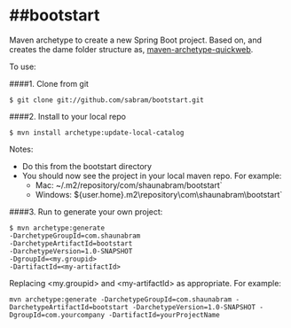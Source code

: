 ##bootstart
========================
Maven archetype to create a new Spring Boot project.
Based on, and creates the dame folder structure as, [maven-archetype-quickweb](https://github.com/sabram/maven-archetype-quickweb/).

To use:

####1. Clone from git

`$ git clone git://github.com/sabram/bootstart.git`

####2. Install to your local repo

`$ mvn install archetype:update-local-catalog`

Notes:

* Do this from the bootstart directory
* You should now see the project in your local maven repo. For example:
    * Mac: ~/.m2/repository/com/shaunabram/bootstart`
    * Windows: ${user.home}\.m2\repository\com\shaunabram\bootstart`

####3. Run to generate your own project:

```
$ mvn archetype:generate
-DarchetypeGroupId=com.shaunabram
-DarchetypeArtifactId=bootstart
-DarchetypeVersion=1.0-SNAPSHOT
-DgroupId=<my.groupid>
-DartifactId=<my-artifactId>
```
Replacing &lt;my.groupid&gt;  and &lt;my-artifactId&gt; as appropriate.
For example:

```mvn archetype:generate -DarchetypeGroupId=com.shaunabram -DarchetypeArtifactId=bootstart -DarchetypeVersion=1.0-SNAPSHOT -DgroupId=com.yourcompany -DartifactId=yourProjectName```




